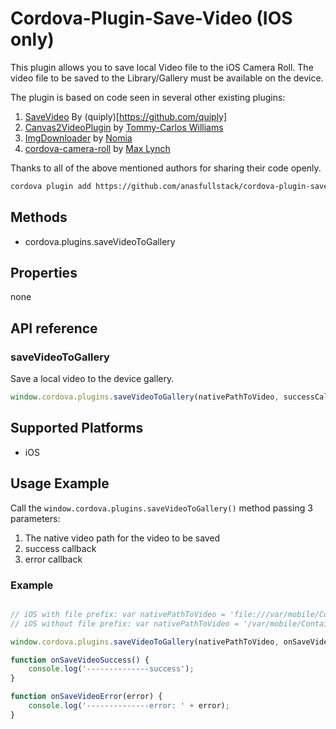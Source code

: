 # Cordova-Plugin-Save-Video (IOS only)

This plugin allows you to save local Video file to the iOS Camera Roll.
The video file to be saved to the Library/Gallery must be available on the device.

The plugin is based on code seen in several other existing plugins:

1. [SaveVideo](https://github.com/quiply/SaveVideo) By (quiply)[https://github.com/quiply]
1. [Canvas2VideoPlugin](https://github.com/devgeeks/Canvas2VideoPlugin) by [Tommy-Carlos Williams](https://github.com/devgeeks)
1. [ImgDownloader](https://github.com/Nomia/ImgDownloader) by [Nomia](https://github.com/Nomia)
1. [cordova-camera-roll](https://github.com/driftyco/cordova-camera-roll) by [Max Lynch](https://github.com/mlynch)

Thanks to all of the above mentioned authors for sharing their code openly.

```Bash
cordova plugin add https://github.com/anasfullstack/cordova-plugin-save-video
```

## Methods

- cordova.plugins.saveVideoToGallery

## Properties

none

## API reference

### saveVideoToGallery

Save a local video to the device gallery.

```Javascript
window.cordova.plugins.saveVideoToGallery(nativePathToVideo, successCallback, errorCallback);
```

## Supported Platforms

- iOS

## Usage Example

Call the `window.cordova.plugins.saveVideoToGallery()` method passing 3 parameters:

1. The native video path for the video to be saved
1. success callback
1. error callback

### Example

```Javascript

// iOS with file prefix: var nativePathToVideo = 'file:///var/mobile/Containers/Data/Application/<UUID>/Library/NoCloud/some_dir/some_video.mp4'
// iOS without file prefix: var nativePathToVideo = '/var/mobile/Containers/Data/Application/<UUID>/Library/NoCloud/some_dir/some_video.mp4'

window.cordova.plugins.saveVideoToGallery(nativePathToVideo, onSaveVideoSuccess, onSaveVideoError);

function onSaveVideoSuccess() {
    console.log('--------------success');
}

function onSaveVideoError(error) {
    console.log('--------------error: ' + error);
}
```

